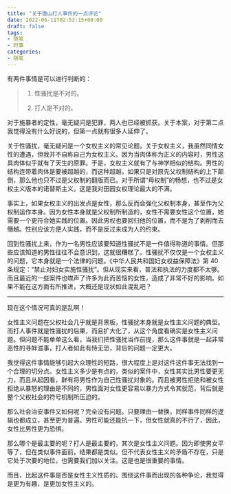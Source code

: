 ```yaml
---
title: "关于唐山打人事件的一点评论"
date: 2022-06-11T02:53:15+08:00
draft: false
tags:
- 随笔
- 时事
categories:
- 随笔
---
```


有两件事情是可以进行判断的：

> 1. 性骚扰是不对的。
>
> 2. 打人是不对的。

对于施暴者的定性，毫无疑问是犯罪，两人也已经被抓获。关于本案，对于第二点我觉得没有什么好说的，但第一点就有很多人延伸了。

关于性骚扰，毫无疑问是一个女权主义的常见论题。关于女权主义，我虽然同情女性的遭遇，但我并不自称自己为女权主义。因为当肉体称为正义的内容时，男性这具肉体似乎就有了天生的原罪。于是，女权主义就有了与神学相似的结构。男性的结构连带着肉体是要被超越的，而这种超越，如果只是对原先父权制结构的上下颠倒，那么他也只不过是父权制的翻版而已。对于所谓“母权制”的畅想，也不过是女权主义版本的诺替斯主义。这是我对田园女权理论最大的不满。

事实上，如果女权主义的出发点是女性，那么反而会强化父权制本身，甚至作为父权制运作本身。因为女性本身就是父权制所制造的，女性不需要女性这个位置，她需要一个更符合她实践的位置。因此男权也要回归他的位置，而不是为了剥削而去僭越。性别应该方便人实践，而不是反过来成为人的约束。

回到性骚扰上来，作为一名男性应该要知道性骚扰不是一件值得称道的事情。但那些应该知道的男性往往不会意识到，这就很糟糕了。性骚扰不仅仅是一个女权主义的问题，它本身就是一个法律的问题。《中华人民共和国妇女权益保障法》第 40 条规定：“禁止对妇女实施性骚扰”。但从现实来看，普法和执法的力度都不太够。而且最近的一些案件也噤声了许多为此而苦恼的女性，造成了非常不好的影响。如果不能在这方面有所推进，大概还是现状如此混乱吧？

---

现在这个情况可真的是乱啊！

女性主义问题在父权社会几乎就是背景板，性骚扰本身就是女性主义问题的典型。而打人事件就是性骚扰的后果，而且扩大化了，从这个角度看确实是女性主义问题。但问题不能单单这么看，当我们把性骚扰当作前提，那么这件事就是一起非常恶性的寻衅滋事，打人者如此有恃无恐，背后的问题一定更大。

我觉得这件事情能够引起大众理性的短路，很大程度上是对这件这件事无法找到一个合理的切分点。女性主义多少是有点的，类似的案件中，女性其实比男性要更无力，而且从起因看，鲜有将男性作为自己性骚扰对象的。而且被男性拒绝和被女性拒绝从暴怒的理由是不同的，男性面对女性更容易以暴力方式令其就范，背后就是整个父权社会的符号机制所压迫的。

那么社会治安事件又如何呢？完全没有问题。只要理由一替换，同样事件同样的逻辑也都成立，甚至更为普遍。男性可能还能抗一下，但女性就真的不行了，因此，女性比男性更为恐惧。

那么哪个是最主要的呢？打人是最主要的，其次是女性主义问题。因为即使男女平等了，但在类似事件面前，结果都是类似。但不代表女性主义的矛盾不存在，只是它处于次要的地位，也需要我们加以关注。这是也是很重要的事情。

而且，比起这件事是否是女性主义性质的。围绕这件事而出现的各种争论，我觉得是更为有趣，是更加女性主义的。
